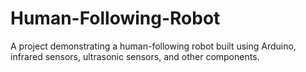 # Human-Following-Robot
A project demonstrating a human-following robot built using Arduino, infrared sensors, ultrasonic sensors, and other components.
